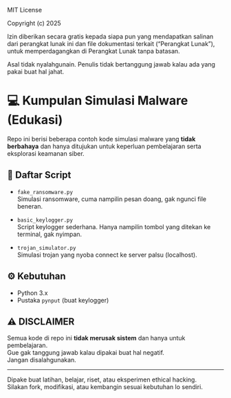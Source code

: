 MIT License

Copyright (c) 2025

Izin diberikan secara gratis kepada siapa pun yang mendapatkan salinan dari perangkat lunak ini dan file dokumentasi terkait (“Perangkat Lunak”), untuk memperdagangkan di Perangkat Lunak tanpa batasan.

Asal tidak nyalahgunain. Penulis tidak bertanggung jawab kalau ada yang pakai buat hal jahat.

# 💻 Kumpulan Simulasi Malware (Edukasi)

Repo ini berisi beberapa contoh kode simulasi malware yang **tidak berbahaya** dan hanya ditujukan untuk keperluan pembelajaran serta eksplorasi keamanan siber.

## 🧩 Daftar Script

- `fake_ransomware.py`  
  Simulasi ransomware, cuma nampilin pesan doang, gak ngunci file beneran.

- `basic_keylogger.py`  
  Script keylogger sederhana. Hanya nampilin tombol yang ditekan ke terminal, gak nyimpan.

- `trojan_simulator.py`  
  Simulasi trojan yang nyoba connect ke server palsu (localhost).

## ⚙️ Kebutuhan

- Python 3.x
- Pustaka `pynput` (buat keylogger)


## ⚠️ DISCLAIMER

Semua kode di repo ini **tidak merusak sistem** dan hanya untuk pembelajaran.  
Gue gak tanggung jawab kalau dipakai buat hal negatif.  
Jangan disalahgunakan.

---

Dipake buat latihan, belajar, riset, atau eksperimen ethical hacking.  
Silakan fork, modifikasi, atau kembangin sesuai kebutuhan lo sendiri.
